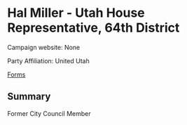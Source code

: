 # Hal Miller - Utah House Representative, 64th District
Campaign website: None

Party Affiliation: United Utah

[Forms](forms/DOC_H64_Hal_Miller.pdf)

## Summary

Former City Council Member


[1]:http://www.provocitycouncil.com/2015/12/and-finally-hal-miller.html
